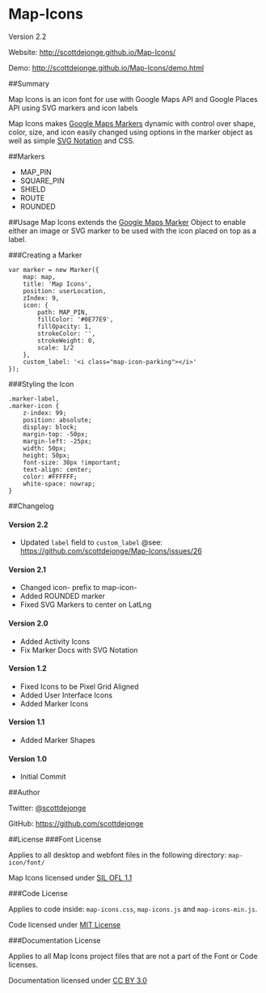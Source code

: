 Map-Icons
=========

Version 2.2

Website: <http://scottdejonge.github.io/Map-Icons/>

Demo: <http://scottdejonge.github.io/Map-Icons/demo.html>

##Summary

Map Icons is an icon font for use with Google Maps API and Google Places API using SVG markers and icon labels

Map Icons makes [Google Maps Markers](https://developers.google.com/maps/documentation/javascript/reference#Marker) dynamic with control over shape, color, size, and icon easily changed using options in the marker object as well as simple [SVG Notation](http://www.w3.org/TR/SVG/paths.html#PathData) and CSS.

##Markers

* MAP_PIN
* SQUARE_PIN
* SHIELD
* ROUTE
* ROUNDED

##Usage
Map Icons extends the [Google Maps Marker](https://developers.google.com/maps/documentation/javascript/reference#Marker) Object to enable either an image or SVG marker to be used with the icon placed on top as a label.

###Creating a Marker

```
var marker = new Marker({
	map: map,
	title: 'Map Icons',
	position: userLocation,
	zIndex: 9,
	icon: {
		path: MAP_PIN,
		fillColor: '#0E77E9',
		fillOpacity: 1,
		strokeColor: '',
		strokeWeight: 0,
		scale: 1/2
	},
	custom_label: '<i class="map-icon-parking"></i>'
});
```

###Styling the Icon
```
.marker-label,
.marker-icon {
	z-index: 99;
	position: absolute;
	display: block;
	margin-top: -50px;
	margin-left: -25px;
	width: 50px;
	height: 50px;
	font-size: 30px !important;
	text-align: center;
	color: #FFFFFF;
	white-space: nowrap;
}
```

##Changelog

#### Version 2.2

* Updated `label` field to `custom_label` @see: https://github.com/scottdejonge/Map-Icons/issues/26

#### Version 2.1

* Changed icon- prefix to map-icon-
* Added ROUNDED marker
* Fixed SVG Markers to center on LatLng

#### Version 2.0

* Added Activity Icons
* Fix Marker Docs with SVG Notation

#### Version 1.2

* Fixed Icons to be Pixel Grid Aligned
* Added User Interface Icons
* Added Marker Icons
 
#### Version 1.1

* Added Marker Shapes

#### Version 1.0

* Initial Commit

##Author

Twitter: [@scottdejonge](http://twitter.com/scottdejonge)

GitHub: <https://github.com/scottdejonge>


##License
###Font License

Applies to all desktop and webfont files in the following directory: `map-icon/font/`

Map Icons licensed under [SIL OFL 1.1](http://scripts.sil.org/OFL)

###Code License

Applies to code inside: `map-icons.css`, `map-icons.js` and `map-icons-min.js`.

Code licensed under [MIT License](http://opensource.org/licenses/mit-license.html)

###Documentation License

Applies to all Map Icons project files that are not a part of the Font or Code licenses.

Documentation licensed under [CC BY 3.0](http://creativecommons.org/licenses/by/3.0/)
